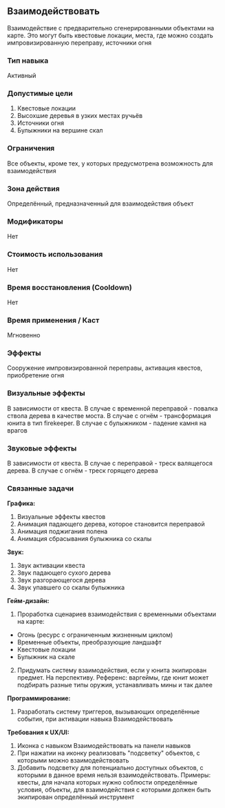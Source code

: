 ## Взаимодействовать

Взаимодействие с предварительно сгенерированными объектами на карте. Это могут быть квестовые локации, места, где можно создать импровизированную переправу, источники огня

### Тип навыка

Активный

### Допустимые цели

1. Квестовые локации
2. Высохшие деревья в узких местах ручьёв
3. Источники огня
4. Булыжники на вершине скал

### Ограничения

Все объекты, кроме тех, у которых предусмотрена возможность для взаимодействия

### Зона действия

Определённый, предназначенный для взаимодействия объект

### Модификаторы

Нет

### Стоимость использования

Нет

### Время восстановления (Cooldown)

Нет

### Время применения / Каст

Мгновенно

### Эффекты

Сооружение импровизированной переправы, активация квестов, приобретение огня

### Визуальные эффекты

В зависимости от квеста. В случае с временной переправой - повалка ствола дерева в качестве моста. В случае с огнём - трансформация юнита в тип firekeeper. В случае с булыжником - падение камня на врагов

### Звуковые эффекты

В зависимости от квеста. В случае с переправой - треск валящегося дерева. В случае с огнём - треск горящего дерева

### Связанные задачи

**Графика:**
1. Визуальные эффекты квестов
2. Анимация падающего дерева, которое становится переправой
3. Анимация поджигания полена
4. Анимация сбрасывания булыжника со скалы

**Звук:**
1. Звук активации квеста
2. Звук падающего сухого дерева
3. Звук разгорающегося дерева
4. Звук упавшего со скалы булыжника

**Гейм-дизайн:**
1. Проработка сценариев взаимодействия с временными объектами на карте:

- Огонь (ресурс с ограниченным жизненным циклом)
- Временные объекты, преобразующие ландшафт
- Квестовые локации
- Булыжник на скале

2. Придумать систему взаимодействия, если у юнита экипирован предмет. На перспективу. Референс: варгеймы, где юнит может подбирать разные типы оружия, устанавливать мины и так далее

**Программирование:**
1. Разработать систему триггеров, вызывающих определённые события, при активации навыка Взаимодействовать

**Требования к UX/UI:**
1. Иконка с навыком Взаимодействовать на панели навыков
2. При нажатии на иконку реализовать "подсветку" объектов, с которыми можно взаимодействовать
3. Добавить подсветку для потенциально доступных объектов, с которыми в данное время нельзя взаимодействовать. Примеры: квесты, для начала которых нужно соблюсти определённые условия, объекты, для взаимодействия с которыми должен быть экипирован определённый инструмент